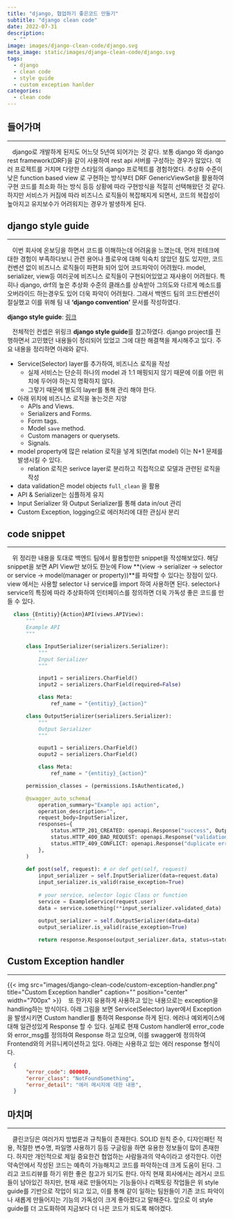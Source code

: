 ```yaml
---
title: "django, 협업하기 좋은코드 만들기"
subtitle: "django clean code"
date: 2022-07-31
description:
  - ""
image: images/django-clean-code/django.svg
meta_image: static/images/django-clean-code/django.svg
tags:
  - django
  - clean code
  - style guide
  - custom exception hanlder
categories:
  - clean code
---
```


## 들어가며

---

&nbsp;&nbsp;&nbsp;django로 개발하게 된지도 어느덧 5년여 되어가는 것 같다.  보통 django 와 django rest framework(DRF)을 같이 사용하여 rest api 서버를 구성하는 경우가 많았다. 여러 프로젝트를 거치며 다양한 스타일의 django 프로젝트를 경험하였다.  추상화 수준이 낮은 function based view 로 구현하는 방식부터 DRF GenericViewSet을 활용하여 구현 코드를 최소화 하는 방식 등등 상황에 따라 구현방식을 적절히 선택해왔던 것 같다. 하지만 서비스가 커짐에 따라 비즈니스 로직들이 복잡해지게 되면서, 코드의 복잡성이 높아지고 유지보수가 어려워지는 경우가 발생하게 된다.  


## django style guide

---

&nbsp;&nbsp;&nbsp;이번 회사에 온보딩을 하면서 코드를 이해하는데 어려움을 느꼈는데, 먼저 핀테크에 대한 경험이 부족하다보니 관련 용어나 플로우에 대해 익숙치 않았던 점도 있지만, 코드컨벤션 없이 비즈니스 로직들이 파편화 되어 있어 코드파악이 어려웠다. model, serializer, view등 여러곳에 비즈니스 로직들이 구현되어있었고 재사용이 어려웠다. 특히나 django, drf의 높은 추상화 수준의 클래스를 상속받아 그의도와 다르게 메소드를 오버라이드 하는경우도 있어 더욱 파악이 어려웠다. 그래서 백엔드 팀의 코드컨벤션이 절실했고 이를 위해 팀 내 **‘django convention’** 문서를 작성하였다.

**django style guide**: <a href="https://github.com/HackSoftware/Django-Styleguide" target="_blank">링크</a>

&nbsp;&nbsp;&nbsp;전체적인 컨셉은 위링크 **django style guide**를 참고하였다. django project를 진행하면서 고민했던 내용들이 정리되어 있었고 그에 대한 해결책을 제시해주고 있다. 주요 내용을 정리하면 아래와 같다.

- Service(Selector) layer를 추가하여, 비즈니스 로직을 작성
    - 실제 서비스는 단순히 하나의 model 과 1:1 매핑되지 않기 때문에 이를 어떤 위치에 두어야 하는지 명확하지 않다.
    - 그렇기 때문에 별도의 layer를 통해 관리 해야 한다.
- 아래 위치에 비즈니스 로직을 놓는것은 지양
    - APIs and Views.
    - Serializers and Forms.
    - Form tags.
    - Model `save` method.
    - Custom managers or querysets.
    - Signals.
- model property에 많은 relation 로직을 넣게 되면(fat model)  이는 N+1 문제를 발생시킬 수 있다.
    - relation 로직은 serivce layer로 분리하고 직접적으로 모델과 관련된 로직을 작성
- data validation은 model objects `full_clean` 을 활용
- API & Serializer는 심플하게 유지
- Input Serializer 와 Output Serializer를 통해 data in/out 관리
- Custom Exception, logging으로 에러처리에 대한 관심사 분리


## code snippet

---

&nbsp;&nbsp;&nbsp;위 정리한 내용을 토대로 백엔드 팀에서 활용할만한 snippet을 작성해보았다. 해당 snippet을 보면 API View만 보아도 한눈에 Flow **(view → serializer → selector or service → model(manager or property))**를 파악할 수 있다는 장점이 있다. view 에서는 사용할 selector 나 service를 import 하여 사용하면 된다. selector나 service의 특징에 따라 추상화하여 인터페이스를 정의하면 더욱 가독성 좋은 코드를 만들 수 있다. 
```python
  class {Entitiy}{Action}API(views.APIView):
      """
      Example API
      """

      class InputSerializer(serializers.Serializer):
          """
          Input Serializer
          """

          input1 = serializers.CharField()
          input2 = serializers.CharField(required=False)

          class Meta:
              ref_name = "{entitiy}_{action}"

      class OutputSerializer(serializers.Serializer):
          """
          Output Serializer
          """

          ouput1 = serializers.CharField()
          ouput2 = serializers.CharField()

          class Meta:
              ref_name = "{entitiy}_{action}"

      permission_classes = (permissions.IsAuthenticated,)

      @swagger_auto_schema(
          operation_summary="Example api action",
          operation_description="",
          request_body=InputSerializer,
          responses={
              status.HTTP_201_CREATED: openapi.Response("success", OutputSerializer),
              status.HTTP_400_BAD_REQUEST: openapi.Response("validation error"),
              status.HTTP_409_CONFLICT: openapi.Response("duplicate error"),
          },
      )
      
      def post(self, request): # or def get(self, request)
          input_serializer = self.InputSerializer(data=request.data)
          input_serializer.is_valid(raise_exception=True)
          
          # your service, selector logic Class or function
          service = ExampleService(request.user)
          data = service.something(**input_serializer.validated_data)
          
          output_serializer = self.OutputSerializer(data=data)
          output_serializer.is_valid(raise_exception=True)

          return response.Response(output_serializer.data, status=status.HTTP_201_CREATED)  

```

## Custom Exception handler

---

{{< img src="images/django-clean-code/custom-exception-handler.png" title="Custom Exception handler" caption="" position="center" width="700px" >}}
&nbsp;&nbsp;&nbsp;또 한가지 유용하게 사용하고 있는 내용으로는 exception을 handling하는 방식이다. 아래 그림을 보면 Service(Selector) layer에서 Exception 을 발생시키면 Custom handler를 통하여 Response 하게 된다. 에러나 예외케이스에 대해 일관성있게 Response 할 수 있다. 실제로 현재 Custom handler에 error_code와 error_msg를 정의하여 Response 하고 있으며, 이를 swagger에 정의하여 Frontend와의 커뮤니케이션하고 있다. 아래는 사용하고 있는 에러 response 형식이다. 
```json
  {
      "error_code": 000000,
      "error_class": "NotFoundSomething",
      "error_detail": "에러 메시지에 대한 내용",
  }
```


## 마치며

---

&nbsp;&nbsp;&nbsp;클린코딩은 여러가지 방법론과 규칙들이 존재한다. SOLID 원칙 준수, 디자인패턴 적용, 적절한 변수명, 파일명 사용하기 등등 구글링을 하면 유용한 정보들이 많이 존재한다. 하지만 개인적으로 제일 중요한건 협업하는 사람들과의 약속이라고 생각한다. 이런 약속안에서 작성된 코드는 예측이 가능해지고 코드를 파악하는데  크게 도움이 된다. 그리고 코드리뷰를 하기 위한 좋은 참고가 되기도 한다. 아직 현재 회사에서는 레거시 코드들이 남아있긴 하지만, 현재 새로 만들어지는 기능들이나 리팩토링 작업들은 위 style guide를 기반으로 작업이 되고 있고, 이를 통해 같이 일하는 팀원들이 기존 코드 파악이나 새롭게 만들어지는 기능의 가독성이 크게 좋아졌다고 말해준다. 앞으로 이 style guide를 더 고도화하여 지금보다 더 나은 코드가 되도록 해야겠다.

